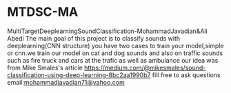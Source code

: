 # MTDSC-MA
MultiTargetDeeplearningSoundClassification-MohammadJavadian&amp;Ali Abedi
The main goal of this project is to classify sounds with deeplearning(CNN structure)
you have two cases to train your model,simple or cnn.we train our model on cat and dog sounds and also on traffic sounds such as
fire truck and cars at the trafic as well as ambulance
our idea was from Mike Smales's article https://medium.com/@mikesmales/sound-classification-using-deep-learning-8bc2aa1990b7
fill free to ask questions email:mohammadjavadian71@yahoo.com
